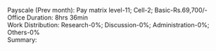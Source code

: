 Payscale (Prev month): Pay matrix level-11; Cell-2; Basic-Rs.69,700/-\
Office Duration: 8hrs 36min\
Work Distribution: Research-0%; Discussion-0%; Administration-0%; Others-0%\
Summary:
